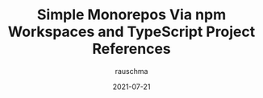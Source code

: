 ---
author: rauschma
date: 2021-07-21
eleventyExcludeFromCollections: true
layout: post.njk
tags:
  - article
  - monorepos
  - npm
  - typescript
target_url: https://2ality.com/2021/07/simple-monorepos.html
title: Simple Monorepos Via npm Workspaces and TypeScript Project References
---